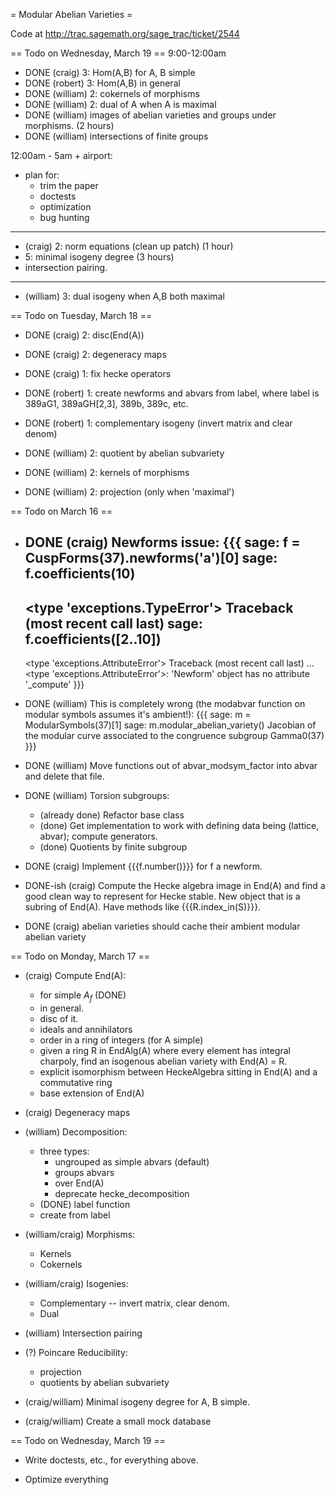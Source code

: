 = Modular Abelian Varieties =

Code at http://trac.sagemath.org/sage_trac/ticket/2544

== Todo on Wednesday, March 19 ==
9:00-12:00am
 * DONE (craig)   3: Hom(A,B) for A, B simple
 * DONE (robert)  3: Hom(A,B) in general
 * DONE (william) 2: cokernels of morphisms
 * DONE (william) 2: dual of A when A is maximal
 * DONE (william) images of abelian varieties and groups under morphisms. (2 hours)
 * DONE (william) intersections of finite groups

12:00am - 5am + airport:
 * plan for:
   * trim the paper
   * doctests
   * optimization
   * bug hunting


-------------------------------------------
 * (craig) 2: norm equations (clean up patch)  (1 hour)
 * 5: minimal isogeny degree    (3 hours)
 * intersection pairing. 

----------
 * (william) 3: dual isogeny when A,B both maximal

== Todo on Tuesday, March 18 ==

 * DONE (craig)   2: disc(End(A))
 * DONE (craig)   2: degeneracy maps
 * DONE (craig)   1: fix hecke operators

 * DONE (robert)  1: create newforms and abvars from label, where label is 389aG1, 389aGH[2,3], 389b, 389c, etc.
 * DONE (robert)  1: complementary isogeny (invert matrix and clear denom)

 * DONE (william) 2: quotient by abelian subvariety
 * DONE (william) 2: kernels of morphisms
 * DONE (william) 2: projection (only when 'maximal')



== Todo on March 16 ==

 * DONE (craig) Newforms issue:
   {{{
   sage: f = CuspForms(37).newforms('a')[0]
   sage: f.coefficients(10)
   ------------------------------------
   <type 'exceptions.TypeError'>             Traceback (most recent call last)
   sage: f.coefficients([2..10])
   ------------------------------------
   <type 'exceptions.AttributeError'>        Traceback (most recent call last)
   ...
   <type 'exceptions.AttributeError'>: 'Newform' object has no attribute '_compute'
   }}}

 * DONE (william) This is completely wrong (the modabvar function on modular symbols assumes it's ambient!):
   {{{
   sage: m = ModularSymbols(37)[1]
   sage: m.modular_abelian_variety()
   Jacobian of the modular curve associated to the congruence subgroup Gamma0(37)
   }}}

 * DONE (william) Move functions out of abvar_modsym_factor into abvar and delete that file. 

 * DONE (william) Torsion subgroups:
    * (already done) Refactor base class
    * (done) Get implementation to work with defining data being (lattice, abvar); compute generators. 
    * (done) Quotients by finite subgroup

 * DONE (craig) Implement {{{f.number()}}} for f a newform. 

 * DONE-ish (craig) Compute the Hecke algebra image in End(A) and find a good clean way to represent for Hecke stable.  New object that is a subring of End(A).   Have methods like {{{R.index_in(S)}}}.

 * DONE (craig) abelian varieties should cache their ambient modular abelian variety

== Todo on Monday, March 17 ==

 * (craig) Compute End(A):
     * for simple $A_f$ (DONE)
     * in general.
     * disc of it.
     * ideals and annihilators
     * order in a ring of integers (for A simple)
     * given a ring R in EndAlg(A) where every element has integral charpoly, find an isogenous abelian variety with End(A) = R.
     * explicit isomorphism between HeckeAlgebra sitting in End(A) and a commutative ring
     * base extension of End(A)

 * (craig) Degeneracy maps

 * (william) Decomposition:
    * three types:
        * ungrouped as simple abvars   (default)
        * groups abvars
        * over End(A)
        * deprecate hecke_decomposition
   * (DONE) label function
   * create from label

 * (william/craig) Morphisms:
    * Kernels
    * Cokernels

 * (william/craig) Isogenies:
    * Complementary -- invert matrix, clear denom. 
    * Dual
   
 * (william) Intersection pairing

 * (?) Poincare Reducibility:
    * projection
    * quotients by abelian subvariety

 * (craig/william) Minimal isogeny degree for A, B simple.

 * (craig/william) Create a small mock database
 



== Todo on Wednesday, March 19 ==


 * Write doctests, etc., for everything above.

 * Optimize everything
